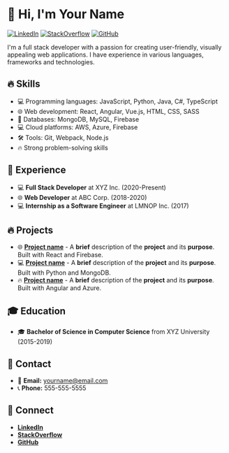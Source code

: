 # :wave: Hi, I'm Your Name 

[![LinkedIn](https://img.shields.io/badge/-LinkedIn-blue?style=flat-square&logo=LinkedIn&logoColor=white&link=https://www.linkedin.com/in/yourusername)](https://www.linkedin.com/in/yourusername) [![StackOverflow](https://img.shields.io/badge/-StackOverflow-orange?style=flat-square&logo=stack-overflow&logoColor=white&link=https://stackoverflow.com/users/yourid)](https://stackoverflow.com/users/yourid) [![GitHub](https://img.shields.io/badge/-GitHub-lightgrey?style=flat-square&logo=github&logoColor=white&link=https://github.com/yourusername)](https://github.com/yourusername)

I'm a full stack developer with a passion for creating user-friendly, visually appealing web applications. I have experience in various languages, frameworks and technologies. 

## 🔥 Skills
- 💻 Programming languages: JavaScript, Python, Java, C#, TypeScript
- 🌐 Web development: React, Angular, Vue.js, HTML, CSS, SASS
- 💾 Databases: MongoDB, MySQL, Firebase
- 💻 Cloud platforms: AWS, Azure, Firebase
- 🛠️ Tools: Git, Webpack, Node.js
- 🔥 Strong problem-solving skills

## 🚀 Experience
- 💻 **Full Stack Developer** at XYZ Inc. (2020-Present)
- 🌐 **Web Developer** at ABC Corp. (2018-2020)
- 💻 **Internship as a Software Engineer** at LMNOP Inc. (2017)

## 🔥 Projects
- 🌐 [**Project name**](https://github.com/yourusername/projectname) - A **brief** description of the **project** and its **purpose**. Built with React and Firebase.
- 💻 [**Project name**](https://github.com/yourusername/projectname) - A **brief** description of the **project** and its **purpose**. Built with Python and MongoDB.
- 🔥 [**Project name**](https://github.com/yourusername/projectname) - A **brief** description of the **project** and its **purpose**. Built with Angular and Azure.

## 🎓 Education
- 🎓 **Bachelor of Science in Computer Science** from XYZ University (2015-2019)

## 📱 Contact
- 📧 **Email:** yourname@email.com
- 📞 **Phone:** 555-555-5555

## 🔗 Connect
- [**LinkedIn**](https://www.linkedin.com/in/yourusername)
- [**StackOverflow**](https://stackoverflow.com/users/yourid)
- [**GitHub**](https://github.com/yourusername)

